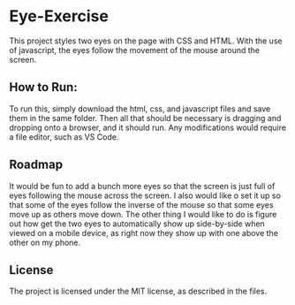 # Eye-Exercise
This project styles two eyes on the page with CSS and HTML. With the use of javascript, the eyes follow the movement of the mouse around the screen.

## How to Run:
To run this, simply download the html, css, and javascript files and save them in the same folder. Then all that should be necessary is dragging and dropping onto a browser, and it should run. Any modifications would require a file editor, such as VS Code.

## Roadmap
It would be fun to add a bunch more eyes so that the screen is just full of eyes following the mouse across the screen. I also would like o set it up so that some of the eyes follow the inverse of the mouse so that some eyes move up as others move down. The other thing I would like to do is figure out how get the two eyes to automatically show up side-by-side when viewed on a mobile device, as right now they show up with one above the other on my phone.

## License
The project is licensed under the MIT license, as described in the files.
